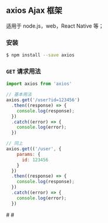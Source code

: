 ## axios Ajax 框架

适用于 node.js，web，React Native 等；

### 安装

```sh
$ npm install --save axios
```

### `GET` 请求用法

```javascript
import axios from 'axios'

// 基本用法
axios.get('/user?id=123456')
  .then((response) => {
    console.log(response);
  })
  .catch((error) => {
    console.log(error);
  })

// 同上
axios.get(('/user', {
    params: {
      id: 123456
    }
  })
  .then((response) => {
    console.log(response);
  })
  .catch((error) => {
    console.log(error);
  })
```
# #

